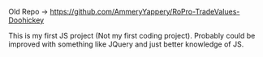 Old Repo -> https://github.com/AmmeryYappery/RoPro-TradeValues-Doohickey

This is my first JS project (Not my first coding project). Probably could be improved with something like JQuery and just better knowledge of JS.
